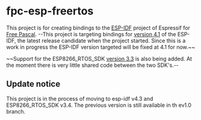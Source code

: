 # fpc-esp-freertos
This project is for creating bindings to the [ESP-IDF](https://github.com/espressif/esp-idf) project
of Espressif for [Free Pascal](https://www.freepascal.org/).  --This project is targeting bindings for [version 4.1](https://github.com/espressif/esp-idf/tree/release/v4.1) of 
the ESP-IDF, the latest release candidate when the project started.  Since this is a work in progress the ESP-IDF version targeted will 
be fixed at 4.1 for now.~~

~~Support for the ESP8266_RTOS_SDK [version 3.3](https://github.com/espressif/ESP8266_RTOS_SDK/tree/release/v3.3) is also being added. At the moment there is very little shared code between the two SDK's.--

## Update notice
This project is in the process of moving to esp-idf v4.3 and ESP8266_RTOS_SDK v3.4.
The previous version is still available in th ev1.0 branch.

